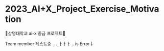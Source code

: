 # 2023_AI+X_Project_Exercise_Motivation
🤖상명대학교 ai-x 중급 프로젝트🤖

Team member 테스트중
..
..ㅏㅏㅏ
..
is Errorㅑ
